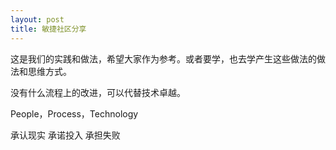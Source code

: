 ```yaml
---
layout: post
title: 敏捷社区分享
---
```


这是我们的实践和做法，希望大家作为参考。或者要学，也去学产生这些做法的做法和思维方式。

没有什么流程上的改进，可以代替技术卓越。

People，Process，Technology

承认现实
承诺投入
承担失败

